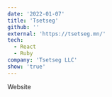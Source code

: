 ```yaml
---
date: '2022-01-07'
title: 'Tsetseg'
github: ''
external: 'https://tsetseg.mn/'
tech:
  - React
  - Ruby
company: 'Tsetseg LLC'
show: 'true'
---
```


Website
